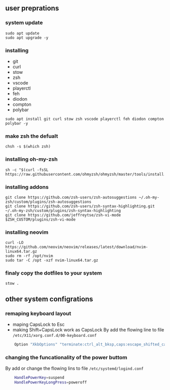 ## user preprations

### system update
```
sudo apt update
sudo apt upgrade -y
```

### installing
- git
- curl
- stow
- zsh
- vscode
- playerctl
- feh
- diodon
- compton
- polybar
```
sudo apt install git curl stow zsh vscode playerctl feh diodon compton polybar -y
```

### make zsh the defualt
```
chsh -s $(which zsh)
```

### installing oh-my-zsh
```
sh -c "$(curl -fsSL https://raw.githubusercontent.com/ohmyzsh/ohmyzsh/master/tools/install.sh)"
```

### installing addons
```
git clone https://github.com/zsh-users/zsh-autosuggestions ~/.oh-my-zsh/custom/plugins/zsh-autosuggestions
git clone https://github.com/zsh-users/zsh-syntax-highlighting.git ~/.oh-my-zsh/custom/plugins/zsh-syntax-highlighting
git clone https://github.com/jeffreytse/zsh-vi-mode $ZSH_CUSTOM/plugins/zsh-vi-mode
```

### installing neovim
```
curl -LO https://github.com/neovim/neovim/releases/latest/download/nvim-linux64.tar.gz
sudo rm -rf /opt/nvim
sudo tar -C /opt -xzf nvim-linux64.tar.gz
```

### finaly copy the dotfiles to your system
```
stow .
```

## other system configrations

### remaping keyboard layout
- maping CapsLock to Esc
- making Shift+CapsLock work as CapsLock
By add the flowing line to file `/etc/X11/xorg.conf.d/00-keyboard.conf`
```bash
    Option "XkbOptions" "terminate:ctrl_alt_bksp,caps:escape_shifted_capslock"
```
### changing the funcationality of the power buttom
By add or change the flowing lins to file `/etc/systemd/logind.conf`
```bash
    HandlePowerKey=suspend
    HandlePowerKeyLongPress=poweroff   
```
